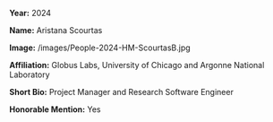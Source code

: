 **Year:** 2024

**Name:** Aristana Scourtas

**Image:** /images/People-2024-HM-ScourtasB.jpg

**Affiliation:** Globus Labs, University of Chicago and Argonne National Laboratory

**Short Bio:** Project Manager and Research Software Engineer

**Honorable Mention:** Yes
